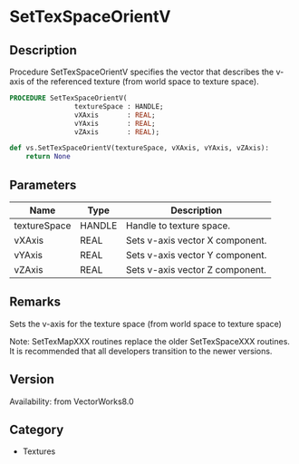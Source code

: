 # SetTexSpaceOrientV

## Description
Procedure SetTexSpaceOrientV specifies the vector that describes the v-axis of the referenced texture (from world space to texture space).

```pascal
PROCEDURE SetTexSpaceOrientV(
				textureSpace : HANDLE;
				vXAxis       : REAL;
				vYAxis       : REAL;
				vZAxis       : REAL);
```

```python
def vs.SetTexSpaceOrientV(textureSpace, vXAxis, vYAxis, vZAxis):
    return None
```

## Parameters
|Name|Type|Description|
|---|---|---|
|textureSpace|HANDLE|Handle to texture space.|
|vXAxis|REAL|Sets v-axis vector X component.|
|vYAxis|REAL|Sets v-axis vector Y component.|
|vZAxis|REAL|Sets v-axis vector Z component.|

## Remarks
Sets the v-axis for the texture space (from world space to texture space)

Note: SetTexMapXXX routines replace the older SetTexSpaceXXX routines.  It is recommended that all developers transition to the newer versions.

## Version
Availability: from VectorWorks8.0

## Category
* Textures

